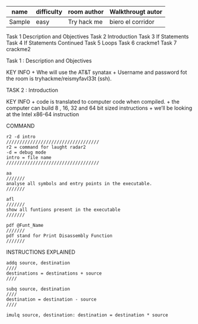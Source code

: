 |name     | difficulty | room author | Walkthrougt autor |
|---------|------------|-------------|-------------------|
|Sample   |  easy      | Try hack me | biero el corridor |



Task 1 Description and Objectives 
Task 2 Introduction 
Task 3 If Statements
Task 4 If Statements Continued 
Task 5 Loops 
Task 6 crackme1 
Task 7 crackme2 



Task 1 : Description and Objectives 

KEY INFO 
    + Whe will use the AT&T synatax 
    + Username and password fot the room is tryhackme/reismyfavl33t (ssh). 

TASK 2 : Introduction 

KEY INFO 
    + code is translated to computer code when compiled. 
    + the computer can build 8 , 16, 32 and 64 bit sized instructions
    + we’ll be looking at the Intel x86-64 instruction

COMMAND 

    r2 -d intro
    ///////////////////////////////////
    r2 = command for laught radar2
    -d = debug mode
    intro = file name
    ///////////////////////////////////

    aa
    ///////
    analyse all symbols and entry points in the executable.
    ///////

    afl
    ///////
    show all funtions present in the executable
    ///////

    pdf @Funt_Name
    ///////
    pdf stand for Print Disassembly Function
    ///////

INSTRUCTIONS EXPLAINED 

    addq source, destination
    ////
    destinations = destinations + source
    ////

    subq source, destination
    ////
    destination = destination - source
    ////

    imulq source, destination: destination = destination * source
